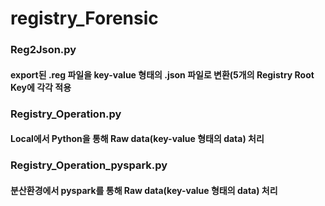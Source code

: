 # registry_Forensic

### Reg2Json.py
#### export된 .reg 파일을 key-value 형태의 .json 파일로 변환(5개의 Registry Root Key에 각각 적용


### Registry_Operation.py
#### Local에서 Python을 통해 Raw data(key-value 형태의 data) 처리


### Registry_Operation_pyspark.py
#### 분산환경에서 pyspark를 통해 Raw data(key-value 형태의 data) 처리
